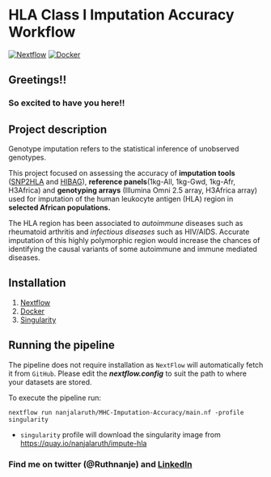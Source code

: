 # HLA Class I Imputation Accuracy Workflow 

[![Nextflow](https://img.shields.io/badge/nextflow-%E2%89%A520.04.0-brightgreen.svg)](https://www.nextflow.io/)
[![Docker](https://img.shields.io/badge/docker%20registry-Quay.io-red)](https://quay.io/repository/nanjalaruth/impute-hla?tab=tags)

## Greetings!!
### So excited to have you here!!

## Project description
Genotype imputation refers to the statistical inference of unobserved genotypes.

This project focused on assessing the accuracy of __imputation tools__ ([SNP2HLA](http://software.broadinstitute.org/mpg/snp2hla/) and [HIBAG](https://github.com/zhengxwen/HIBAG)), __reference panels__(1kg-All, 1kg-Gwd, 1kg-Afr, H3Africa) and __genotyping arrays__ (Illumina Omni 2.5 array, H3Africa array) used for imputation of the human leukocyte antigen (HLA) region in __selected African populations.__ 

The HLA region has been associated to *autoimmune* diseases such as rheumatoid arthritis and *infectious diseases* such as HIV/AIDS. Accurate imputation of this highly polymorphic region would increase the chances of identifying the causal variants of some autoimmune and immune mediated diseases.

## Installation 
1. [Nextflow](https://www.nextflow.io/docs/latest/getstarted.html)
2. [Docker](https://www.digitalocean.com/community/tutorials/how-to-install-and-use-docker-on-ubuntu-18-04) 
3. [Singularity](https://sylabs.io/guides/3.0/user-guide/installation.html)

## Running the pipeline
The pipeline does not require installation as `NextFlow` will automatically fetch it from `GitHub`.
Please edit the __*nextflow.config*__ to suit the path to where your datasets are stored.

To execute the pipeline run:
```
nextflow run nanjalaruth/MHC-Imputation-Accuracy/main.nf -profile singularity
```
- `singularity` profile will download the singularity image from https://quay.io/nanjalaruth/impute-hla

### Find me on twitter (@Ruthnanje) and [LinkedIn](https://www.linkedin.com/in/ruth-nanjala-17991117a/)
